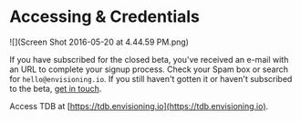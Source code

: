 # Accessing & Credentials

![](Screen Shot 2016-05-20 at 4.44.59 PM.png)

If you have subscribed for the closed beta, you've received an e-mail with an URL to complete your signup process. Check your Spam box or search for `hello@envisioning.io`. If you still haven't gotten it or haven't subscribed to the beta, [get in touch](mailto:as@envisioning.io).

Access TDB at [https://tdb.envisioning.io](https://tdb.envisioning.io).